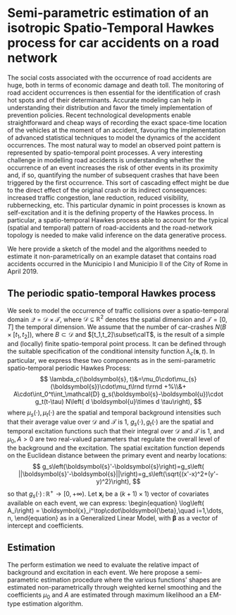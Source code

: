 # Semi-parametric estimation of an isotropic Spatio-Temporal Hawkes process for car accidents on a road network
The social costs associated with the occurrence of road accidents are huge, both in terms of economic damage and death toll. 
The monitoring of road accident occurrences is then essential for the identification of crash hot spots and of their determinants. Accurate modeling can help in understanding their distribution and favor the timely implementation of prevention policies. Recent technological developments enable straightforward and cheap ways of recording the exact space-time location of the vehicles at the moment of an accident, favouring the implementation of advanced statistical techniques to model the dynamics of the accident occurrences. The most natural way to model an observed point pattern is represented by spatio-temporal point processes.
A very interesting challenge in modelling road accidents is understanding whether the occurrence of an event increases the risk of other events in its proximity and, if so, quantifying the number of subsequent crashes that have been triggered by the first occurrence. This sort of cascading effect might be due to the direct effect of the original crash or its indirect consequences: increased traffic congestion, lane reduction, reduced visibility, rubbernecking, etc. This particular dynamic in point processes is known as self-excitation and it is the defining property of the Hawkes process.
In particular, a spatio-temporal Hawkes process able to account for the typical (spatial and temporal) pattern of road-accidents and the road-network topology is needed to make valid inference on the data generative process.

We here provide a sketch of the model and the algorithms needed to estimate it non-parametrically on an example dataset that contains road accidents occurred in the Municipio I and Municipio II of the City of Rome in April 2019.

## The periodic spatio-temporal Hawkes process

We seek to model the occurrence of traffic collisions over a spatio-temporal domain $\mathcal{Q}=\mathcal{D}\times\mathcal{T}$, where $\mathcal{D}\subseteq\mathbb{R}^2$ denotes the spatial dimension and $\mathcal{T}=[0, T]$ the temporal dimension.
We assume that the number of car-crashes $N(B\times[t_1,t_2])$, where $B\subset\mathcal{D}$ and $[t_1,t_2]\subset\calT$, is the result of a simple and (locally) finite spatio-temporal point process. It can be defined through the suitable specification of the conditional intensity function $\lambda_c(\boldsymbol{s}, t)$.
In particular, we express these two components as in the semi-parametric spatio-temporal periodic Hawkes Process:
$$
    \lambda_c(\boldsymbol{s}, t)&=\mu_0\cdot\mu_{s}(\boldsymbol{s})\cdot\mu_t\lrnd t\rrnd +%\\&+
    A\cdot\int_0^t\int_\mathcal{D} g_s(\boldsymbol{s}-\boldsymbol{u})\cdot g_t(t-\tau) N\left( d \boldsymbol{u}\times d \tau\right),
$$
where $\mu_s(\cdot), \mu_t(\cdot)$ are the spatial and temporal background intensities such that their average value over $\mathcal{D}$ and $\mathcal{T}$ is $1$, $g_s(\cdot), g_t(\cdot)$ are the spatial and temporal excitation functions such that their integral over $\mathcal{D}$ and $\mathcal{T}$ is $1$, and $\mu_0,\, A>0$ are two real-valued parameters that regulate the overall level of the background and the excitation.
The spatial excitation function depends on the Euclidean distance between the primary event and nearby locations:
$$
    g_s\left(\boldsymbol{s}'-\boldsymbol{s}\right)=g_s\left( ||\boldsymbol{s}'-\boldsymbol{s}||\right)=g_s\left(\sqrt{(x'-x)^2+(y'-y)^2}\right),
$$
so that $g_s(\cdot)\,:\,\mathbb{R}^+\rightarrow [0,+\infty)$.
Let $\boldsymbol{x}_{i}$ be a $(k+1)\times 1)$ vector of covariates available on each event, we can express:
\begin{equation}
\log\left( A_i\right) = \boldsymbol{x}_i^\top\cdot\boldsymbol{\beta},\quad  i=1,\dots, n,
\end{equation}
as in a Generalized Linear Model, with $\boldsymbol{\beta}$ as a vector of intercept and coefficients.

## Estimation
The perform estimation we need to evaluate the relative impact of background and excitation in each event. We here propose a semi-parametric estimation procedure where the various functions' shapes are estimated non-parametrically through weighted kernel smoothing and the coefficients $\mu_0$ and $A$ are estimated through maximum likelihood an a EM-type estimation algorithm.
